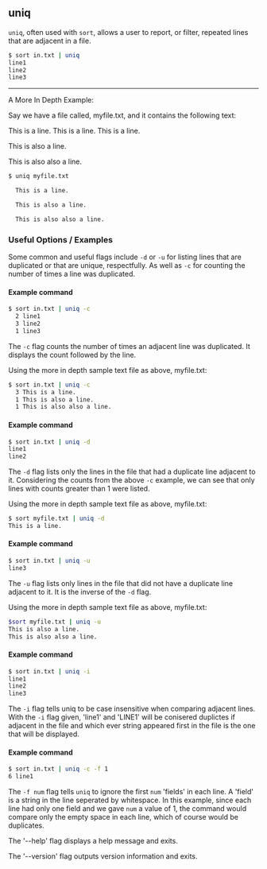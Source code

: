uniq
------
`uniq`, often used with  `sort`, allows a user to report, or filter, repeated lines that are adjacent in a file. 

<!-- minimal example -->

~~~ bash
$ sort in.txt | uniq 
line1
line2
line3
~~~

---

A More In Depth Example:

Say we have a file called, myfile.txt, and it contains the following text:

This is a line.
This is a line.
This is a line.

This is also a line.

This is also also a line.

~~~ bash
$ uniq myfile.txt

  This is a line.

  This is also a line.

  This is also also a line.
~~~

### Useful Options / Examples

Some common and useful flags include `-d` or `-u` for listing lines that are duplicated or that are unique, respectfully. As well as `-c` for counting the number of times a line was duplicated.

#### Example command

~~~ bash
$ sort in.txt | uniq -c 
  2 line1
  3 line2
  1 line3
~~~

The `-c` flag counts the number of times an adjacent line was duplicated. It displays the count followed by the line. 

Using the more in depth sample text file as above, myfile.txt:

~~~ bash
$ sort in.txt | uniq -c
  3 This is a line.
  1 This is also a line.
  1 This is also also a line.
~~~

#### Example command

~~~ bash
$ sort in.txt | uniq -d
line1
line2
~~~

The `-d` flag lists only the lines in the file that had a duplicate line adjacent to it. Considering the counts from the above `-c` example, we can see that only lines with counts greater than 1 were listed. 

Using the more in depth sample text file as above, myfile.txt:

~~~bash
$ sort myfile.txt | uniq -d
This is a line.
~~~

#### Example command

~~~ bash
$ sort in.txt | uniq -u
line3
~~~

The `-u` flag lists only lines in the file that did not have a duplicate line adjacent to it. It is the inverse of the `-d` flag. 

Using the more in depth sample text file as above, myfile.txt:

~~~bash
$sort myfile.txt | uniq -u
This is also a line.
This is also also a line.
~~~

#### Example command

~~~ bash
$ sort in.txt | uniq -i
line1
line2
line3
~~~

The `-i` flag tells uniq to be case insensitive when comparing adjacent lines. With the `-i` flag given, 'line1' and 'LINE1' will be conisered duplictes if adjacent in the file and which ever string appeared first in the file is the one that will be displayed.

#### Example command

~~~ bash
$ sort in.txt | uniq -c -f 1
6 line1
~~~

The `-f num` flag tells `uniq` to ignore the first `num` 'fields' in each line. A 'field' is a string in the line seperated by whitespace. In this example, since each line had only one field and we gave `num` a value of 1, the command would compare only the empty space in each line, which of course would be duplicates.

The '--help' flag displays a help message and exits. 

The '--version' flag outputs version information and exits.
